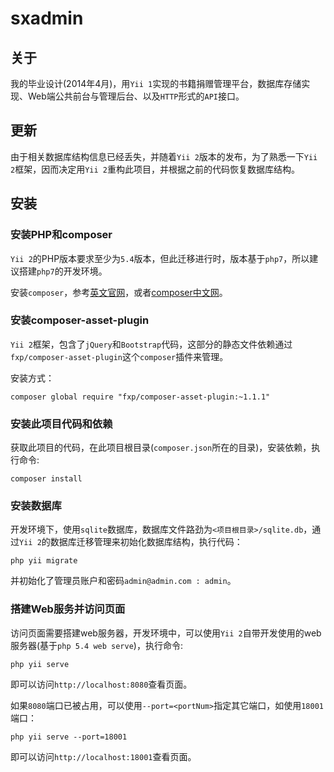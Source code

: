 # sxadmin

## 关于
我的毕业设计(2014年4月)，用`Yii 1`实现的书籍捐赠管理平台，数据库存储实现、Web端公共前台与管理后台、以及`HTTP`形式的`API`接口。

## 更新
由于相关数据库结构信息已经丢失，并随着`Yii 2`版本的发布，为了熟悉一下`Yii 2`框架，因而决定用`Yii 2`重构此项目，并根据之前的代码恢复数据库结构。

## 安装

### 安装PHP和composer
`Yii 2`的PHP版本要求至少为`5.4`版本，但此迁移进行时，版本基于`php7`，所以建议搭建`php7`的开发环境。

安装`composer`，参考[英文官网](https://getcomposer.org/)，或者[composer中文网](http://www.phpcomposer.com/)。

### 安装composer-asset-plugin
`Yii 2`框架，包含了`jQuery`和`Bootstrap`代码，这部分的静态文件依赖通过`fxp/composer-asset-plugin`这个`composer`插件来管理。

安装方式：
```
composer global require "fxp/composer-asset-plugin:~1.1.1"
```

### 安装此项目代码和依赖
获取此项目的代码，在此项目根目录(`composer.json`所在的目录)，安装依赖，执行命令:
```
composer install
```

### 安装数据库
开发环境下，使用`sqlite`数据库，数据库文件路劲为`<项目根目录>/sqlite.db`，通过`Yii 2`的数据库迁移管理来初始化数据库结构，执行代码：
```
php yii migrate
```
并初始化了管理员账户和密码`admin@admin.com : admin`。

### 搭建Web服务并访问页面
访问页面需要搭建web服务器，开发环境中，可以使用`Yii 2`自带开发使用的web服务器(基于`php 5.4 web serve`)，执行命令:
```
php yii serve
```
即可以访问`http://localhost:8080`查看页面。

如果`8080`端口已被占用，可以使用`--port=<portNum>`指定其它端口，如使用`18001`端口：
```
php yii serve --port=18001
```
即可以访问`http://localhost:18001`查看页面。